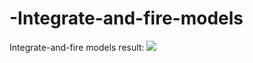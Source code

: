 # -Integrate-and-fire-models
 Integrate-and-fire models
 result:
![](https://github.com/lslynf/-Integrate-and-fire-models/tree/master/result/result.png)
